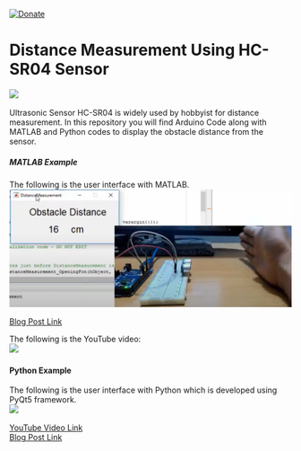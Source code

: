 [![Donate](https://img.shields.io/badge/Donate-PayPal-green.svg)](https://www.paypal.me/embeddedlab)

# Distance Measurement Using HC-SR04 Sensor

![](https://4.bp.blogspot.com/-cYopHKw2KAU/V3FcU3IcCtI/AAAAAAAAATo/7C0cELwq6ZkVO8xTXerfRsD747Cg8ZdxQCLcB/s1600/ArduinoUltraSonic.png)

Ultrasonic Sensor HC-SR04 is widely used by hobbyist for distance measurement. In this repository you will find Arduino Code along with MATLAB and Python codes to display the obstacle distance from the sensor.  

##### MATLAB Example
The following is the user interface with MATLAB.  
![](Others/MATLAB.png "MATLAB GUI")

[Blog Post Link](https://embeddedlaboratory.blogspot.com/2016/06/ultra-sonic-sensor-interfacing-with.html)  

The following is the YouTube video:  
[![](https://img.youtube.com/vi/2RNB_BRDprg/0.jpg)](https://www.youtube.com/watch?v=2RNB_BRDprg)

#### Python Example
The following is the user interface with Python which is developed using PyQt5 framework.  
![](https://4.bp.blogspot.com/-XRd5PfsUq3Q/WODxuuzkNBI/AAAAAAAAAfc/HwSdi8652ZUmVxDxhJ8GG8BnyK_qkK-JgCLcB/s1600/Setup%2Band%2BGUI.PNG)

[YouTube Video Link](https://www.youtube.com/watch?v=XlxUHszMKC0)  
[Blog Post Link](https://embeddedlaboratory.blogspot.com/2017/04/design-gui-in-python-using-pyqt5.html)  
